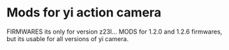 # Mods for yi action camera
FIRMWARES its only for version z23l...
MODS for 1.2.0 and 1.2.6 firmwares, but its usable for all versions of yi camera.
